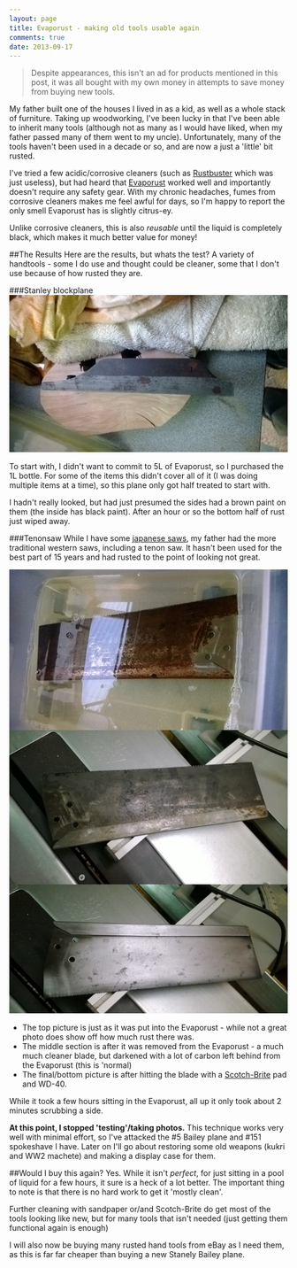 ```yaml
---
layout: page
title: Evaporust - making old tools usable again
comments: true
date: 2013-09-17
---
```


> Despite appearances, this isn't an ad for products mentioned in this post, it was all bought with my own money in attempts to save money from buying new tools.

My father built one of the houses I lived in as a kid, as well as a whole stack of furniture. Taking up woodworking, I've been lucky in that I've been able to inherit many tools (although not as many as I would have liked, when my father passed many of them went to my uncle). Unfortunately, many of the tools haven't been used in a decade or so, and are now a just a 'little' bit rusted.

I've tried a few acidic/corrosive cleaners (such as [Rustbuster](http://bondall.com/rustbuster/Ranex_Rustbuster.html) which was just useless), but had heard that [Evaporust](http://www.evapo-rust.com.au/) worked well and importantly doesn't require any safety gear. With my chronic headaches, fumes from corrosive cleaners makes me feel awful for days, so I'm happy to report the only smell Evaporust has is slightly citrus-ey.

Unlike corrosive cleaners, this is also *reusable* until the liquid is completely black, which makes it much better value for money!

##The Results
Here are the results, but whats the test? A variety of handtools - some I do use and thought could be cleaner, some that I don't use because of how rusted they are.

###Stanley blockplane
![](/images/postimages/evaporust/WP_20130910_006.jpg)

To start with, I didn't want to commit to 5L of Evaporust, so I purchased the 1L bottle. For some of the items this didn't cover all of it (I was doing multiple items at a time), so this plane only got half treated to start with. 

I hadn't really looked, but had just presumed the sides had a brown paint on them (the inside has black paint). After an hour or so the bottom half of rust just wiped away. 

###Tenonsaw
While I have some [japanese saws](/woodworkingau.html), my father had the more traditional western saws, including a tenon saw. It hasn't been used for the best part of 15 years and had rusted to the point of looking not great.

![](/images/postimages/evaporust/sawrestore.jpg)

* The top picture is just as it was put into the Evaporust - while not a great photo does show off how much rust there was.
* The middle section is after it was removed from the Evaporust - a much much cleaner blade, but darkened with a lot of carbon left behind from the Evaporust (this is 'normal)
* The final/bottom picture is after hitting the blade with a [Scotch-Brite](http://solutions.3m.com.au/wps/portal/3M/en_AU/APACScotch-BriteBrand/Scotch-Brite/) pad and WD-40.
 
While it took a few hours sitting in the Evaporust, all up it only took about 2 minutes scrubbing a side. 

**At this point, I stopped 'testing'/taking photos.** This technique works very well with minimal effort, so I've attacked the #5 Bailey plane and #151 spokeshave I have. Later on I'll go about restoring some old weapons (kukri and WW2 machete) and making a display case for them.

##Would I buy this again?
Yes. While it isn't *perfect*, for just sitting in a pool of liquid for a few hours, it sure is a heck of a lot better. The important thing to note is that there is no hard work to get it 'mostly clean'.

Further cleaning with sandpaper or/and Scotch-Brite do get most of the tools looking like new, but for many tools that isn't needed (just getting them functional again is enough)

I will also now be buying many rusted hand tools from eBay as I need them, as this is far far cheaper than buying a new Stanely Bailey plane.